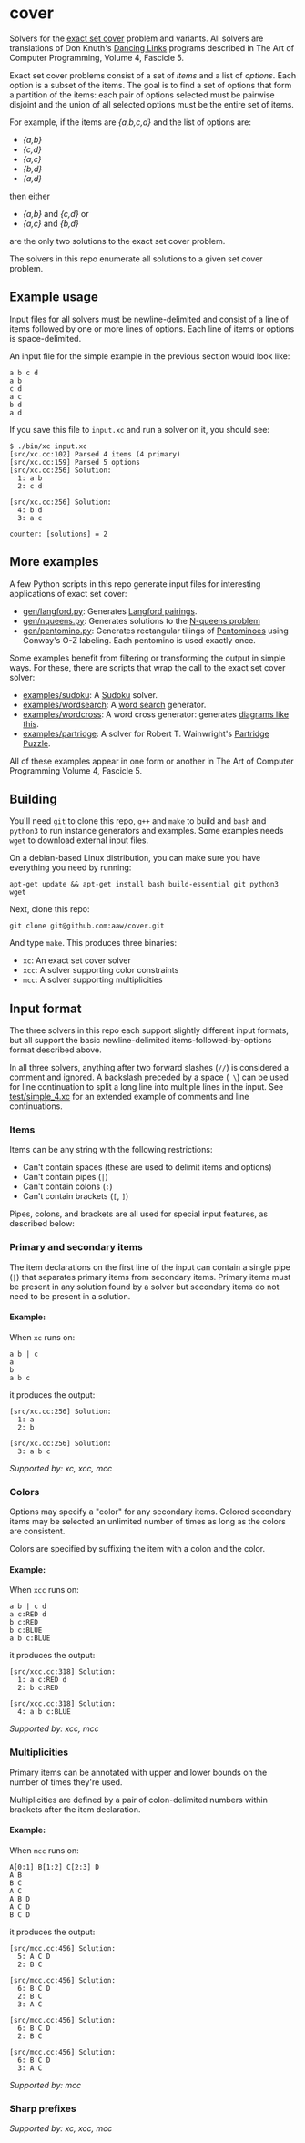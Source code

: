 # cover

Solvers for the [exact set cover](https://en.wikipedia.org/wiki/Exact_cover) problem and variants. All
solvers are translations of Don Knuth's [Dancing Links](https://en.wikipedia.org/wiki/Dancing_Links)
programs described in The Art of Computer Programming, Volume 4, Fascicle 5.

Exact set cover problems consist of a set of _items_ and a list of _options_. Each option is a
subset of the items. The goal is to find a set of options that form a partition of the items:
each pair of options selected must be pairwise disjoint and the union of all selected options
must be the entire set of items.

For example, if the items are _{a,b,c,d}_ and the list of options are:

   * _{a,b}_
   * _{c,d}_
   * _{a,c}_
   * _{b,d}_
   * _{a,d}_

then either

   * _{a,b}_ and _{c,d}_ or
   * _{a,c}_ and _{b,d}_

are the only two solutions to the exact set cover problem.

The solvers in this repo enumerate all solutions to a given set cover problem.

## Example usage

Input files for all solvers must be newline-delimited and consist of a line of items
followed by one or more lines of options. Each line of items or options is space-delimited.

An input file for the simple example in the previous section would look like:

```
a b c d
a b
c d
a c
b d
a d
```

If you save this file to `input.xc` and run a solver on it, you should see:

```
$ ./bin/xc input.xc
[src/xc.cc:102] Parsed 4 items (4 primary)
[src/xc.cc:159] Parsed 5 options
[src/xc.cc:256] Solution:
  1: a b
  2: c d

[src/xc.cc:256] Solution:
  4: b d
  3: a c

counter: [solutions] = 2
```

## More examples

A few Python scripts in this repo generate input files for interesting applications of exact set cover:

   * [gen/langford.py](gen/langford.py): Generates [Langford pairings](https://en.wikipedia.org/wiki/Langford_pairing).
   * [gen/nqueens.py](gen/nqueens.py): Generates solutions to the [N-queens problem](https://en.wikipedia.org/wiki/Eight_queens_puzzle)
   * [gen/pentomino.py](gen/pentomino.py): Generates rectangular tilings of [Pentominoes](https://en.wikipedia.org/wiki/Pentomino) using Conway's O-Z labeling. Each pentomino is used exactly once.

Some examples benefit from filtering or transforming the output in simple ways. For these, there are
scripts that wrap the call to the exact set cover solver:

   * [examples/sudoku](examples/sudoku): A [Sudoku](https://en.wikipedia.org/wiki/Sudoku) solver.
   * [examples/wordsearch](examples/wordsearch): A [word search](https://en.wikipedia.org/wiki/Word_search) generator.
   * [examples/wordcross](examples/wordcross): A word cross generator: generates [diagrams like this](https://digitalcommons.butler.edu/cgi/viewcontent.cgi?referer=&httpsredir=1&article=3847&context=wordways).
   * [examples/partridge](examples/partridge): A solver for Robert T. Wainwright's [Partridge Puzzle](https://www.mathpuzzle.com/partridge.html).

All of these examples appear in one form or another in The Art of Computer Programming Volume 4, Fascicle 5.

## Building

You'll need `git` to clone this repo, `g++` and `make` to build and `bash` and `python3` to run
instance generators and examples. Some examples needs `wget` to download external input files.

On a debian-based Linux distribution, you can make sure you have everything you need by
running:

    apt-get update && apt-get install bash build-essential git python3 wget

Next, clone this repo:

    git clone git@github.com:aaw/cover.git

And type `make`. This produces three binaries:

   * `xc`: An exact set cover solver
   * `xcc`: A solver supporting color constraints
   * `mcc`: A solver supporting multiplicities

## Input format

The three solvers in this repo each support slightly different input formats, but
all support the basic newline-delimited items-followed-by-options format described
above.

In all three solvers, anything after two forward slashes (`//`) is considered a
comment and ignored. A backslash preceded by a space (` \`) can be used for line
continuation to split a long line into multiple lines in the input. See [test/simple_4.xc](test/simple_4.xc)
for an extended example of comments and line continuations.

### Items

Items can be any string with the following restrictions:

   * Can't contain spaces (these are used to delimit items and options)
   * Can't contain pipes (`|`)
   * Can't contain colons (`:`)
   * Can't contain brackets (`[`, `]`)

Pipes, colons, and brackets are all used for special input features, as described below:

### Primary and secondary items

The item declarations on the first line of the input can contain a single pipe (`|`) that
separates primary items from secondary items. Primary items must be present in any solution
found by a solver but secondary items do not need to be present in a solution.

#### Example:

When `xc` runs on:

```
a b | c
a
b
a b c
```

it produces the output:

```
[src/xc.cc:256] Solution:
  1: a
  2: b

[src/xc.cc:256] Solution:
  3: a b c
```

_Supported by: xc, xcc, mcc_

### Colors

Options may specify a "color" for any secondary items. Colored secondary
items may be selected an unlimited number of times as long as the colors are
consistent.

Colors are specified by suffixing the item with a colon and the color.

#### Example:

When `xcc` runs on:

```
a b | c d
a c:RED d
b c:RED
b c:BLUE
a b c:BLUE
```

it produces the output:

```
[src/xcc.cc:318] Solution:
  1: a c:RED d
  2: b c:RED

[src/xcc.cc:318] Solution:
  4: a b c:BLUE
```

_Supported by: xcc, mcc_

### Multiplicities

Primary items can be annotated with upper and lower bounds on the number of times
they're used.

Multiplicities are defined by a pair of colon-delimited numbers within brackets after the
item declaration.

#### Example:

When `mcc` runs on:

```
A[0:1] B[1:2] C[2:3] D
A B
B C
A C
A B D
A C D
B C D
```

it produces the output:

```
[src/mcc.cc:456] Solution:
  5: A C D
  2: B C

[src/mcc.cc:456] Solution:
  6: B C D
  2: B C
  3: A C

[src/mcc.cc:456] Solution:
  6: B C D
  2: B C

[src/mcc.cc:456] Solution:
  6: B C D
  3: A C
```

_Supported by: mcc_

### Sharp prefixes

_Supported by: xc, xcc, mcc_